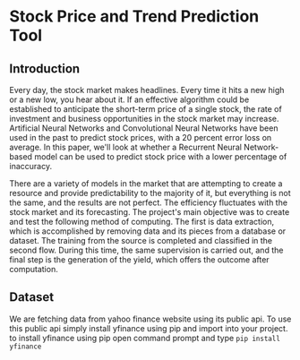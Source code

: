 # Stock Price and Trend Prediction Tool
## Introduction
Every day, the stock market makes headlines. Every time it hits a new high or a new low, you hear about it. If an effective algorithm could be established to anticipate the short-term price of a single stock, the rate of investment and business opportunities in the stock market may increase.
Artificial Neural Networks and Convolutional Neural Networks have been used in the past to predict stock prices, with a 20 percent error loss on average.
In this paper, we'll look at whether a Recurrent Neural Network-based model can be used to predict stock price with a lower percentage of inaccuracy.

There are a variety of models in the market that are attempting to create a resource and provide predictability to the majority of it, but everything is not the same, and the results are not perfect. The efficiency fluctuates with the stock market and its forecasting.
The project's main objective was to create and test the following method of computing. The first is data extraction, which is accomplished by removing data and its pieces from a database or dataset. The training from the source is completed and classified in the second flow. During this time, the same supervision is carried out, and the final step is the generation of the yield, which offers the outcome after computation.

##  Dataset
We are fetching data from yahoo finance website using its public api.
To use this public api simply install yfinance using pip and import into your project.
to install yfinance using pip open command prompt and type `pip install yfinance`
